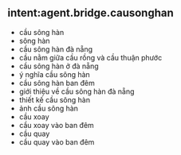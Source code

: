 ## intent:agent.bridge.causonghan
- cầu sông hàn
- sông hàn
- cầu sông hàn đà nẵng
- cầu nằm giữa cầu rồng và cầu thuận phước
- cầu sông hàn ở đà nẵng
- ý nghĩa cầu sông hàn
- cầu sông hàn ban đêm
- giới thiệu về cầu sông hàn đà nẵng
- thiết kế cầu sông hàn
- ảnh cầu sông hàn
- cầu xoay
- cầu xoay vào ban đêm
- cầu quay
- cầu quay vào ban đêm